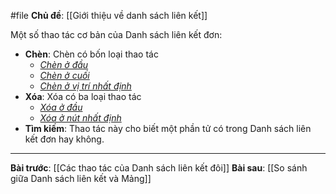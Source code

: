 #file **Chủ đề**: [[Giới thiệu về danh sách liên kết]]

Một số thao tác cơ bản của Danh sách liên kết đơn:
- **Chèn**: Chèn có bốn loại thao tác
	- <i><u>Chèn ở đầu</u></i>
	- <i><u>Chèn ở cuối</u></i>
	- <i><u>Chèn ở vị trí nhất định</u></i>
- **Xóa**: Xóa có ba loại thao tác
	- <i><u>Xóa ở đầu</u></i>
	- <i><u>Xóa ở nút nhất định</u></i>
- **Tìm kiếm**: Thao tác này cho biết một phần tử có trong Danh sách liên kết đơn hay không.

---
**Bài trước**: [[Các thao tác của Danh sách liên kết đôi]]
**Bài sau**: [[So sánh giữa Danh sách liên kết và Mảng]]